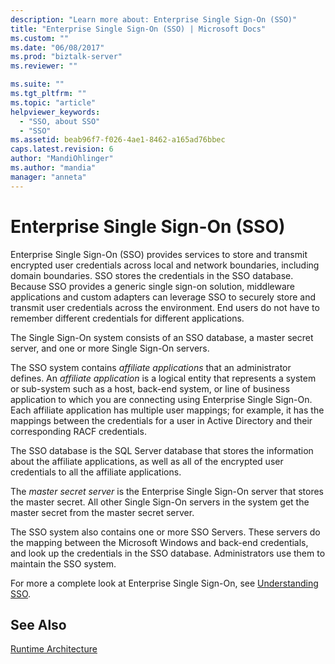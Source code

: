 ```yaml
---
description: "Learn more about: Enterprise Single Sign-On (SSO)"
title: "Enterprise Single Sign-On (SSO) | Microsoft Docs"
ms.custom: ""
ms.date: "06/08/2017"
ms.prod: "biztalk-server"
ms.reviewer: ""

ms.suite: ""
ms.tgt_pltfrm: ""
ms.topic: "article"
helpviewer_keywords: 
  - "SSO, about SSO"
  - "SSO"
ms.assetid: beab96f7-f026-4ae1-8462-a165ad76bbec
caps.latest.revision: 6
author: "MandiOhlinger"
ms.author: "mandia"
manager: "anneta"
---
```

# Enterprise Single Sign-On (SSO)
Enterprise Single Sign-On (SSO) provides services to store and transmit encrypted user credentials across local and network boundaries, including domain boundaries. SSO stores the credentials in the SSO database. Because SSO provides a generic single sign-on solution, middleware applications and custom adapters can leverage SSO to securely store and transmit user credentials across the environment. End users do not have to remember different credentials for different applications.  
  
 The Single Sign-On system consists of an SSO database, a master secret server, and one or more Single Sign-On servers.  
  
 The SSO system contains *affiliate applications* that an administrator defines. An *affiliate application* is a logical entity that represents a system or sub-system such as a host, back-end system, or line of business application to which you are connecting using Enterprise Single Sign-On. Each affiliate application has multiple user mappings; for example, it has the mappings between the credentials for a user in Active Directory and their corresponding RACF credentials.  
  
 The SSO database is the SQL Server database that stores the information about the affiliate applications, as well as all of the encrypted user credentials to all the affiliate applications.  
  
 The *master secret server* is the Enterprise Single Sign-On server that stores the master secret. All other Single Sign-On servers in the system get the master secret from the master secret server.  
  
 The SSO system also contains one or more SSO Servers. These servers do the mapping between the Microsoft Windows and back-end credentials, and look up the credentials in the SSO database. Administrators use them to maintain the SSO system.  
  
 For more a complete look at Enterprise Single Sign-On, see [Understanding SSO](../core/understanding-sso.md).  
  
## See Also  
 [Runtime Architecture](../core/runtime-architecture.md)
